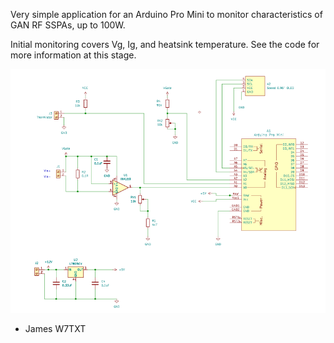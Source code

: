 Very simple application for an Arduino Pro Mini to monitor characteristics of GAN RF SSPAs, up to 100W.

Initial monitoring covers Vg, Ig, and heatsink temperature. See the code for more information at this stage.


![Schematic diagram](sspa-monitor-schematic.png)



- James W7TXT

